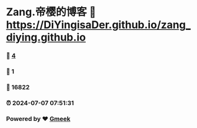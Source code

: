 # Zang.帝樱的博客 :link: https://DiYingisaDer.github.io/zang_diying.github.io 
### :page_facing_up: [4](https://DiYingisaDer.github.io/zang_diying.github.io/tag.html) 
### :speech_balloon: 1 
### :hibiscus: 16822 
### :alarm_clock: 2024-07-07 07:51:31 
### Powered by :heart: [Gmeek](https://github.com/Meekdai/Gmeek)
